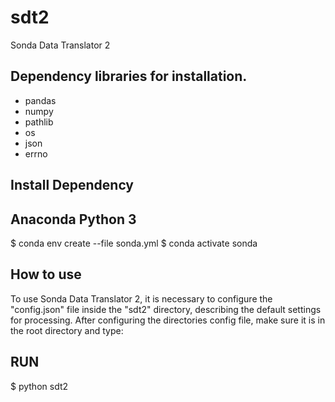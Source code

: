 # sdt2
Sonda Data Translator 2

## Dependency libraries for installation.

- pandas
- numpy
- pathlib
- os
- json
- errno

## Install Dependency
## Anaconda Python 3

$ conda env create --file sonda.yml
$ conda activate sonda

## How to use
To use Sonda Data Translator 2, it is necessary to configure the "config.json" file inside the "sdt2" directory, describing the default settings for processing.
After configuring the directories config file, make sure it is in the root directory and type:

## RUN
$ python sdt2